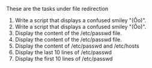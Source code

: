 These are the tasks under file redirection
1. Write a script that displays a confused smiley "(Ôo)".
1. Write a script that displays a confused smiley "(Ôo)".
2. Display the content of the /etc/passwd file.
2. Display the content of the /etc/passwd file.
3. Display the content of /etc/passwd and /etc/hosts
4. Display the last 10 lines of /etc/passwd
4. Display the first 10 lines of /etc/passwd
